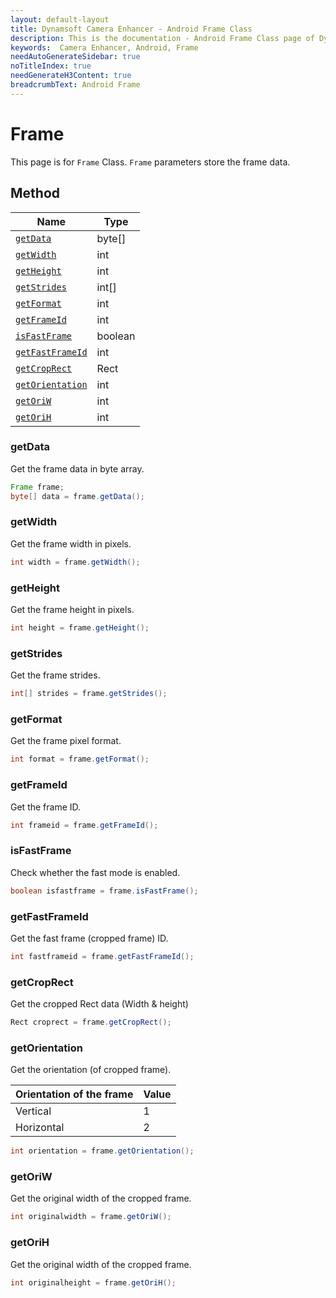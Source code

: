```yaml
---
layout: default-layout
title: Dynamsoft Camera Enhancer - Android Frame Class
description: This is the documentation - Android Frame Class page of Dynamsoft Camera Enhancer.
keywords:  Camera Enhancer, Android, Frame
needAutoGenerateSidebar: true
noTitleIndex: true
needGenerateH3Content: true
breadcrumbText: Android Frame
---
```


# Frame

This page is for `Frame` Class. `Frame` parameters store the frame data.

## Method

| Name | Type |
|------|------|
| [`getData`](#getdata) | byte[] |
| [`getWidth`](#getwidth) | int |
| [`getHeight`](#getheight) | int |
| [`getStrides`](#getstrides) | int[] |
| [`getFormat`](#getformat) | int |
| [`getFrameId`](#getframeid) | int |
| [`isFastFrame`](#isfastframe) | boolean |
| [`getFastFrameId`](#getfastframeid) | int |
| [`getCropRect`](#getcroprect) | Rect |
| [`getOrientation`](#getorientation) | int |
| [`getOriW`](#getoriw) | int |
| [`getOriH`](#getorih) | int |

### getData

Get the frame data in byte array.

```java
Frame frame;
byte[] data = frame.getData();
```

### getWidth

Get the frame width in pixels.

```java
int width = frame.getWidth();
```

### getHeight

Get the frame height in pixels.

```java
int height = frame.getHeight(); 
```

### getStrides

Get the frame strides.

```java
int[] strides = frame.getStrides();
```

### getFormat

Get the frame pixel format.

```java
int format = frame.getFormat();
```

### getFrameId

Get the frame ID.

```java
int frameid = frame.getFrameId(); 
```

### isFastFrame

Check whether the fast mode is enabled.

```java
boolean isfastframe = frame.isFastFrame();
```

### getFastFrameId

Get the fast frame (cropped frame) ID.

```java
int fastframeid = frame.getFastFrameId();
```

### getCropRect

Get the cropped Rect data (Width & height)

```java
Rect croprect = frame.getCropRect();
```

### getOrientation

Get the orientation (of cropped frame).

| Orientation of the frame | Value |
|--------------------------|-------|
| Vertical | 1 |
| Horizontal | 2 |

```java
int orientation = frame.getOrientation();
```

### getOriW

Get the original width of the cropped frame.

```java
int originalwidth = frame.getOriW();
```

### getOriH

Get the original width of the cropped frame.

```java
int originalheight = frame.getOriH();
```
